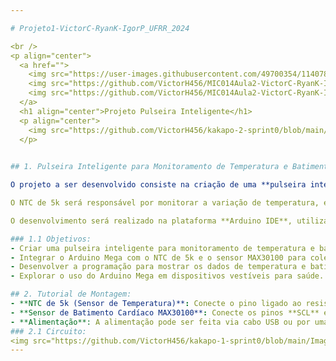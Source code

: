 ```yaml
---

# Projeto1-VictorC-RyanK-IgorP_UFRR_2024

<br />  
<p align="center">
  <a href="">
    <img src="https://user-images.githubusercontent.com/49700354/114078715-a61b2f00-987f-11eb-8eef-6fd7cfc17d33.png" alt="" width="80" height="80">
    <img src="https://github.com/VictorH456/MIC014Aula2-VictorC-RyanK-IgorP_UFRR_2024/blob/main/imagens/maloca.png" alt="" width="80" height="80">
    <img src="https://github.com/VictorH456/MIC014Aula2-VictorC-RyanK-IgorP_UFRR_2024/blob/main/imagens/dcc.png" alt="" width="80" height="80">
  </a>
  <h1 align="center">Projeto Pulseira Inteligente</h1>
  <p align="center">
    <img src="https://github.com/VictorH456/kakapo-2-sprint0/blob/main/Imagens/logo2.jpeg">
  </p>
    

## 1. Pulseira Inteligente para Monitoramento de Temperatura e Batimento Cardíaco

O projeto a ser desenvolvido consiste na criação de uma **pulseira inteligente** que realizará o monitoramento da temperatura corporal e dos batimentos cardíacos utilizando o microcontrolador **Arduino Mega**. O sistema será composto por dois sensores principais: um **NTC de 5k** para medição de temperatura e um **sensor de batimento cardíaco MAX30100** para medir os batimentos cardíacos.

O NTC de 5k será responsável por monitorar a variação de temperatura, e o sensor MAX30100 realizará a medição dos batimentos cardíacos. A pulseira inteligente irá exibir essas informações por meio de uma interface simples no dispositivo, podendo ser integrada a outras plataformas para monitoramento em tempo real.

O desenvolvimento será realizado na plataforma **Arduino IDE**, utilizando a programação do **Arduino Mega** para controlar a leitura dos sensores e a exibição das informações.

### 1.1 Objetivos:
- Criar uma pulseira inteligente para monitoramento de temperatura e batimentos cardíacos.
- Integrar o Arduino Mega com o NTC de 5k e o sensor MAX30100 para coleta de dados de saúde.
- Desenvolver a programação para mostrar os dados de temperatura e batimento cardíaco em tempo real.
- Explorar o uso do Arduino Mega em dispositivos vestíveis para saúde.

## 2. Tutorial de Montagem:
- **NTC de 5k (Sensor de Temperatura)**: Conecte o pino ligado ao resistor do NTC ao pino analógico **A0** do Arduino Mega. O VCC vai ao **5V** e o GND ao **GND**. Utilize um resistor de **5kΩ** em série para calibrar o sensor.
- **Sensor de Batimento Cardíaco MAX30100**: Conecte os pinos **SCL** e **SDA** aos pinos **SCL (21)** e **SDA (20)** do Arduino Mega, respectivamente. O VCC vai ao **5V** e o GND ao **GND**.
- **Alimentação**: A alimentação pode ser feita via cabo USB ou por uma fonte externa compatível, como uma bateria de lítio recarregável ou uma fonte de 5V.
### 2.1 Circuito:
<img src="https://github.com/VictorH456/kakapo-1-sprint0/blob/main/Imagens/circuito.png">
---
```

